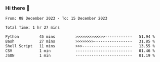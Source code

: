 ### Hi there 👋

<!--
**ututono/ututono** is a ✨ _special_ ✨ repository because its `README.md` (this file) appears on your GitHub profile.

Here are some ideas to get you started:

- 🔭 I’m currently working on ...
- 🌱 I’m currently learning ...
- 👯 I’m looking to collaborate on ...
- 🤔 I’m looking for help with ...
- 💬 Ask me about ...
- 📫 How to reach me: ...
- 😄 Pronouns: ...
- ⚡ Fun fact: ...
-->



<!--START_SECTION:waka-->

```txt
From: 08 December 2023 - To: 15 December 2023

Total Time: 1 hr 27 mins

Python         45 mins         >>>>>>>>>>>>>------------   51.94 %
Bash           27 mins         >>>>>>>>-----------------   31.85 %
Shell Script   11 mins         >>>----------------------   13.55 %
CSV            1 min           -------------------------   01.46 %
JSON           1 min           -------------------------   01.19 %
```

<!--END_SECTION:waka-->
